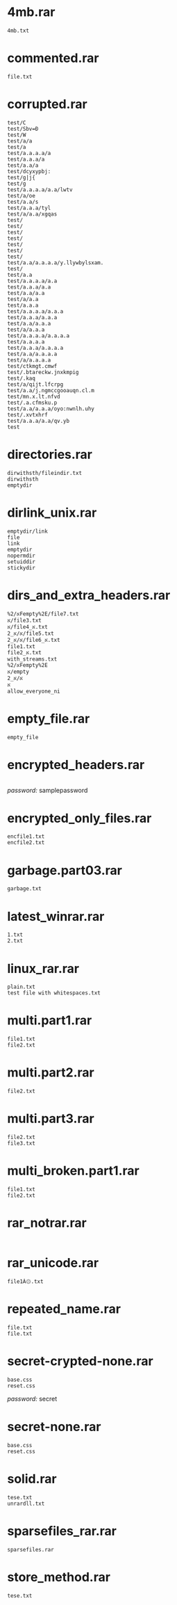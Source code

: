 # 4mb.rar
```
4mb.txt
```

# commented.rar
```
file.txt
```

# corrupted.rar
```
test/C
test/Sbv=Ð
test/W
test/a/a
test/a
test/a.a.a.a/a
test/a.a.a/a
test/a.a/a
test/dcyxypbj:
test/g|j{
test/g
test/a.a.a.a/a.a/lwtv
test/a/oe
test/a.a/s
test/a.a.a/tyl
test/a/a.a/xgqas
test/
test/
test/
test/
test/
test/
test/
test/a.a/a.a.a.a/y.llywbylsxam.
test/
test/a.a
test/a.a.a.a/a.a
test/a.a.a/a.a
test/a.a/a.a
test/a/a.a
test/a.a.a
test/a.a.a.a/a.a.a
test/a.a.a/a.a.a
test/a.a/a.a.a
test/a/a.a.a
test/a.a.a.a/a.a.a.a
test/a.a.a.a
test/a.a.a/a.a.a.a
test/a.a/a.a.a.a
test/a/a.a.a.a
test/ctkmgt.cmwf
test/.btareckw.jnxkmpig
test/.kaq
test/a/qijt.lfcrpg
test/a.a/j.ngmccgooauqn.cl.m
test/mn.x.lt.nfvd
test/.a.cfmsku.p
test/a.a/a.a.a/oyo:nwnlh.uhy
test/.xvtxhrf
test/a.a.a/a.a/qv.yb
test
```

# directories.rar
```
dirwithsth/fileindir.txt
dirwithsth
emptydir
```

# dirlink_unix.rar
```
emptydir/link
file
link
emptydir
nopermdir
setuiddir
stickydir
```

# dirs_and_extra_headers.rar
```
אּ/%2Fempty%2E/file7.txt
אּ/file3.txt
אּ/file4_אּ.txt
אּ/אּ_2/file5.txt
אּ/אּ_2/file6_אּ.txt
file1.txt
file2_אּ.txt
with_streams.txt
אּ/%2Fempty%2E
אּ/empty
אּ/אּ_2
אּ
allow_everyone_ni
```

# empty_file.rar
```
empty_file
```

# encrypted_headers.rar
```
```

*password:* samplepassword

# encrypted_only_files.rar
```
encfile1.txt
encfile2.txt
```

# garbage.part03.rar
```
garbage.txt
```

# latest_winrar.rar
```
1.txt
2.txt
```

# linux_rar.rar
```
plain.txt
test file with whitespaces.txt
```

# multi.part1.rar
```
file1.txt
file2.txt
```

# multi.part2.rar
```
file2.txt
```

# multi.part3.rar
```
file2.txt
file3.txt
```

# multi_broken.part1.rar
```
file1.txt
file2.txt
```

# rar_notrar.rar
```
```

# rar_unicode.rar
```
file1À۞.txt
```

# repeated_name.rar
```
file.txt
file.txt
```

# secret-crypted-none.rar
```
base.css
reset.css
```

*password:* secret

# secret-none.rar
```
base.css
reset.css
```

# solid.rar
```
tese.txt
unrardll.txt
```

# sparsefiles_rar.rar
```
sparsefiles.rar
```

# store_method.rar
```
tese.txt
```

